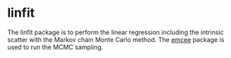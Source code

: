 # linfit

The linfit package is to perform the linear regression including the intrinsic scatter
with the Markov chain Monte Carlo method. The [emcee](https://github.com/dfm/emcee)
package is used to run the MCMC sampling.
